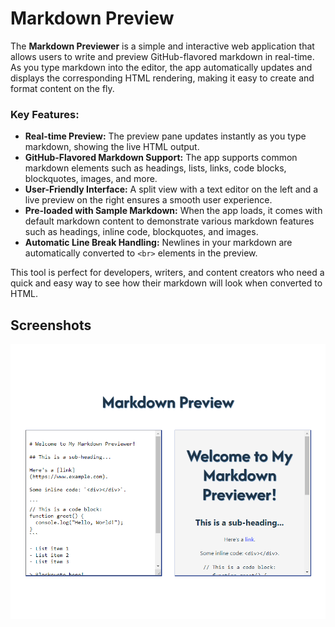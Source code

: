 
# Markdown Preview

The **Markdown Previewer** is a simple and interactive web application that allows users to write and preview GitHub-flavored markdown in real-time. As you type markdown into the editor, the app automatically updates and displays the corresponding HTML rendering, making it easy to create and format content on the fly.

### Key Features:
- **Real-time Preview:** The preview pane updates instantly as you type markdown, showing the live HTML output.
- **GitHub-Flavored Markdown Support:** The app supports common markdown elements such as headings, lists, links, code blocks, blockquotes, images, and more.
- **User-Friendly Interface:** A split view with a text editor on the left and a live preview on the right ensures a smooth user experience.
- **Pre-loaded with Sample Markdown:** When the app loads, it comes with default markdown content to demonstrate various markdown features such as headings, inline code, blockquotes, and images.
- **Automatic Line Break Handling:** Newlines in your markdown are automatically converted to `<br>` elements in the preview.

This tool is perfect for developers, writers, and content creators who need a quick and easy way to see how their markdown will look when converted to HTML.


## Screenshots

![App Screenshot](./public/screenshot.png)

